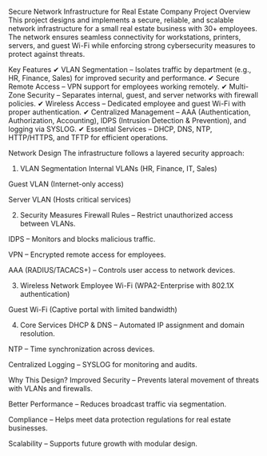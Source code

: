 Secure Network Infrastructure for Real Estate Company
Project Overview
This project designs and implements a secure, reliable, and scalable network infrastructure for a small real estate business with 30+ employees. The network ensures seamless connectivity for workstations, printers, servers, and guest Wi-Fi while enforcing strong cybersecurity measures to protect against threats.

Key Features
✔ VLAN Segmentation – Isolates traffic by department (e.g., HR, Finance, Sales) for improved security and performance.
✔ Secure Remote Access – VPN support for employees working remotely.
✔ Multi-Zone Security – Separates internal, guest, and server networks with firewall policies.
✔ Wireless Access – Dedicated employee and guest Wi-Fi with proper authentication.
✔ Centralized Management – AAA (Authentication, Authorization, Accounting), IDPS (Intrusion Detection & Prevention), and logging via SYSLOG.
✔ Essential Services – DHCP, DNS, NTP, HTTP/HTTPS, and TFTP for efficient operations.

Network Design
The infrastructure follows a layered security approach:

1. VLAN Segmentation
Internal VLANs (HR, Finance, IT, Sales)

Guest VLAN (Internet-only access)

Server VLAN (Hosts critical services)

2. Security Measures
Firewall Rules – Restrict unauthorized access between VLANs.

IDPS – Monitors and blocks malicious traffic.

VPN – Encrypted remote access for employees.

AAA (RADIUS/TACACS+) – Controls user access to network devices.

3. Wireless Network
Employee Wi-Fi (WPA2-Enterprise with 802.1X authentication)

Guest Wi-Fi (Captive portal with limited bandwidth)

4. Core Services
DHCP & DNS – Automated IP assignment and domain resolution.

NTP – Time synchronization across devices.

Centralized Logging – SYSLOG for monitoring and audits.

Why This Design?
Improved Security – Prevents lateral movement of threats with VLANs and firewalls.

Better Performance – Reduces broadcast traffic via segmentation.

Compliance – Helps meet data protection regulations for real estate businesses.

Scalability – Supports future growth with modular design.
